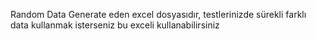 Random Data Generate eden excel dosyasıdır, testlerinizde sürekli farklı data kullanmak isterseniz bu exceli kullanabilirsiniz
